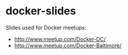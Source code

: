 docker-slides
=============

Slides used for Docker meetups:

- http://www.meetup.com/Docker-DC/
- http://www.meetup.com/Docker-Baltimore/
